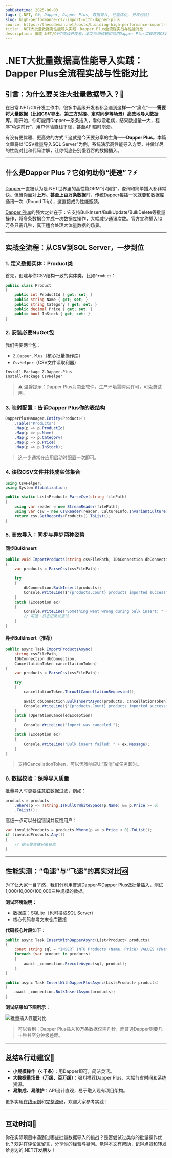 ```yaml
---
pubDatetime: 2025-06-03
tags: [.NET, C#, Dapper, Dapper Plus, 数据导入, 性能优化, 开发经验]
slug: high-performance-csv-import-with-dapper-plus
source: https://thecodeman.net/posts/building-high-performance-import-feature-with-dapper-plus
title: .NET大批量数据高性能导入实践：Dapper Plus全流程实战与性能对比
description: 面向.NET/C#中高级开发者，本文系统梳理如何用Dapper Plus实现高效CSV导入数据库的完整流程，并与传统Dapper做性能实测，帮助你攻克大数据量操作的瓶颈。
---
```


# .NET大批量数据高性能导入实践：Dapper Plus全流程实战与性能对比

## 引言：为什么要关注大批量数据导入？🚀

在日常.NET/C#开发工作中，很多中高级开发者都会遇到这样一个“痛点”——**需要将大量数据（比如CSV导出、第三方对接、定时同步等场景）高效地导入数据库**。刚开始，你可能用Dapper一条条插入，看似没毛病，结果数据量一大，程序“龟速前行”，用户体验直线下降，甚至API超时崩溃。

有没有更优雅、更高效的方式？这就是今天要分享的主角——**Dapper Plus**。本篇文章将以“CSV批量导入SQL Server”为例，系统演示高性能导入方案，并做详尽的性能对比和代码讲解，让你彻底告别慢吞吞的数据插入。

---

## 什么是Dapper Plus？它如何助你“提速”？⚡

[Dapper](https://github.com/DapperLib/Dapper)一直被认为是.NET世界里的高性能ORM“小钢炮”，查询和简单插入都非常快。但当你面对**上万、甚至上百万条数据**时，传统Dapper每插一次就要和数据库通讯一次（Round Trip），这直接成为性能瓶颈。

[Dapper Plus](https://dapper-plus.net/?utm_source=stefandjokic&utm_medium=newsletter&utm_campaign=dapperplus)的强大之处在于：它支持BulkInsert/BulkUpdate/BulkDelete等批量操作，将多条数据合并成一次数据库操作，大幅减少通讯次数。官方宣称插入10万条只需几秒，真正适合处理大体量数据的场景。

---

## 实战全流程：从CSV到SQL Server，一步到位

### 1. 定义数据实体：Product类

首先，创建与你CSV结构一致的实体类，比如`Product`：

```csharp
public class Product
{
    public int ProductId { get; set; }
    public string Name { get; set; }
    public string Category { get; set; }
    public decimal Price { get; set; }
    public bool InStock { get; set; }
}
```

### 2. 安装必要NuGet包

我们需要两个包：

- `Z.Dapper.Plus`（核心批量操作库）
- `CsvHelper`（CSV文件读取利器）

```
Install-Package Z.Dapper.Plus
Install-Package CsvHelper
```

> ⚠️ 温馨提示：Dapper Plus为商业软件，生产环境需购买许可，可免费试用。

### 3. 映射配置：告诉Dapper Plus你的表结构

```csharp
DapperPlusManager.Entity<Product>()
    .Table("Products")
    .Map(p => p.ProductId)
    .Map(p => p.Name)
    .Map(p => p.Category)
    .Map(p => p.Price)
    .Map(p => p.InStock);
```

> 这一步通常在应用启动时配置一次即可。

### 4. 读取CSV文件并转成实体集合

```csharp
using CsvHelper;
using System.Globalization;

public static List<Product> ParseCsv(string filePath)
{
    using var reader = new StreamReader(filePath);
    using var csv = new CsvReader(reader, CultureInfo.InvariantCulture);
    return csv.GetRecords<Product>().ToList();
}
```

### 5. 高效导入：同步与异步两种姿势

#### 同步BulkInsert

```csharp
public void ImportProducts(string csvFilePath, IDbConnection dbConnection)
{
    var products = ParseCsv(csvFilePath);

    try
    {
        dbConnection.BulkInsert(products);
        Console.WriteLine($"{products.Count} products imported successfully.");
    }
    catch (Exception ex)
    {
        Console.WriteLine("Something went wrong during bulk insert: " + ex.Message);
        // 可选：日志记录或重试
    }
}
```

#### 异步BulkInsert（推荐）

```csharp
public async Task ImportProductsAsync(
    string csvFilePath,
    IDbConnection dbConnection,
    CancellationToken cancellationToken)
{
    var products = ParseCsv(csvFilePath);

    try
    {
        cancellationToken.ThrowIfCancellationRequested();

        await dbConnection.BulkInsertAsync(products, cancellationToken);
        Console.WriteLine($"{products.Count} products imported successfully (async).");
    }
    catch (OperationCanceledException)
    {
        Console.WriteLine("Import was canceled.");
    }
    catch (Exception ex)
    {
        Console.WriteLine("Bulk insert failed: " + ex.Message);
    }
}
```

> 支持CancellationToken，可以优雅响应UI“取消”或任务超时。

### 6. 数据校验：保障导入质量

批量导入时更要注意脏数据过滤，例如：

```csharp
products = products
    .Where(p => !string.IsNullOrWhiteSpace(p.Name) && p.Price >= 0)
    .ToList();
```

高级一点可以分组错误并反馈用户：

```csharp
var invalidProducts = products.Where(p => p.Price < 0).ToList();
if (invalidProducts.Any())
{
    // 提示警告或记录日志
}
```

---

## 性能实测：“龟速”与“飞速”的真实对比🆚

为了让大家一目了然，我们分别用普通Dapper与Dapper Plus做批量插入，测试1,000/10,000/100,000三种规模的数据。

**测试环境说明：**

- 数据库：SQLite（也可换成SQL Server）
- 核心代码参考文末仓库链接

**代码核心片段**如下：

```csharp
public async Task InsertWithDapperAsync(List<Product> products)
{
    const string sql = "INSERT INTO Products (Name, Price) VALUES (@Name, @Price)";
    foreach (var product in products)
    {
        await _connection.ExecuteAsync(sql, product);
    }
}

public async Task InsertWithDapperPlusAsync(List<Product> products)
{
    await _connection.BulkInsertAsync(products);
}
```

**测试结果如下图所示：**

![批量插入性能对比](https://thecodeman.net/images/blog/posts/building-high-performance-import-feature-with-dapper-plus/performance.png)

> 可以看到：Dapper Plus插入10万条数据仅需几秒，而普通Dapper则要几十秒甚至分钟级差距。

---

## 总结&行动建议🔎

- **小规模操作（<千条）**：用Dapper即可，简洁灵活。
- **大数据量场景（万级、百万级）**：强烈推荐Dapper Plus，大幅节省时间和系统资源。
- **易集成、易维护**：API设计直观，易于融入现有项目架构。

更多实用[在线示例](https://dapper-plus.net/online-examples?utm_source=stefandjokic&utm_medium=newsletter&utm_campaign=dapperplus)和[完整源码](https://github.com/StefanTheCode/DapperPlusDemo)，欢迎大家参考实践！

---

## 互动时间💬

你在实际项目中遇到过哪些批量数据导入的挑战？是否尝试过类似的批量操作优化？欢迎在评论区留言，分享你的经验与疑问。觉得本文有帮助，记得点赞和转发给身边的.NET开发朋友！
